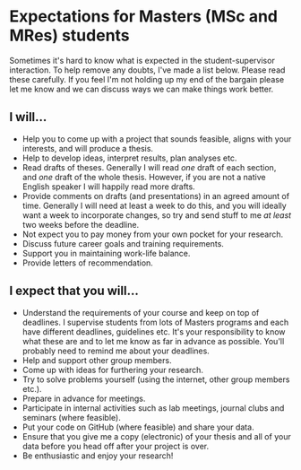 # Expectations for Masters (MSc and MRes) students

Sometimes it's hard to know what is expected in the student-supervisor interaction. To help remove any doubts, I've made a list below. Please read these carefully. If you feel I'm not holding up my end of the bargain please let me know and we can discuss ways we can make things work better.

## I will...
* Help you to come up with a project that sounds feasible, aligns with your interests, and will produce a thesis.
* Help to develop ideas, interpret results, plan analyses etc.
* Read drafts of theses. Generally I will read *one* draft of each section, and *one* draft of the whole thesis. However, if you are not a native English speaker I will happily read more drafts.
* Provide comments on drafts (and presentations) in an agreed amount of time. Generally I will need at least a week to do this, and you will ideally want a week to incorporate changes, so try and send stuff to me *at least* two weeks before the deadline.
* Not expect you to pay money from your own pocket for your research.
* Discuss future career goals and training requirements.
* Support you in maintaining work-life balance.
* Provide letters of recommendation.

## I expect that you will...
* Understand the requirements of your course and keep on top of deadlines. I supervise students from lots of Masters programs and each have different deadlines, guidelines etc. It's your responsibility to know what these are and to let me know as far in advance as possible. You'll probably need to remind me about your deadlines.
* Help and support other group members.
* Come up with ideas for furthering your research.
* Try to solve problems yourself (using the internet, other group members etc.).
* Prepare in advance for meetings.
* Participate in internal activities such as lab meetings, journal clubs and seminars (where feasible). 
* Put your code on GitHub (where feasible) and share your data.
* Ensure that you give me a copy (electronic) of your thesis and all of your data before you head off after your project is over.
* Be enthusiastic and enjoy your research!

 
                      